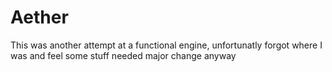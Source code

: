 # Aether

This was another attempt at a functional engine, unfortunatly forgot where I was and feel some stuff needed major change anyway 

